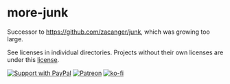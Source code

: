 # more-junk

Successor to <https://github.com/zacanger/junk>, which was growing too large.

See licenses in individual directories. Projects without their own licenses
are under this [license](./LICENSE.md).

[![Support with PayPal](https://img.shields.io/badge/paypal-donate-yellow.png)](https://paypal.me/zacanger) [![Patreon](https://img.shields.io/badge/patreon-donate-yellow.svg)](https://www.patreon.com/zacanger) [![ko-fi](https://img.shields.io/badge/donate-KoFi-yellow.svg)](https://ko-fi.com/U7U2110VB)
